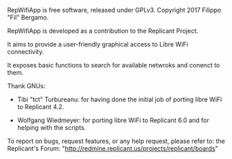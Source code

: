 
RepWifiApp is free software, released under GPLv3.
Copyright 2017 Filippo "Fil" Bergamo.

RepWifiApp is developed as a contribution to the Replicant Project.

It aims to provide a user-friendly graphical access to Libre WiFi connectivity.

It exposes basic functions to search for available netwroks and conenct to them.

Thank GNUs:

- Tibi "tct" Turbureanu:
for having done the initial job of porting libre WiFi to Replicant 4.2.

- Wolfgang Wiedmeyer:
for porting libre WiFi to Replicant 6.0 and for helping with the scripts.

To report on bugs, request features, or any help request, please refer to:
the Replicant's Forum:
"http://redmine.replicant.us/projects/replicant/boards"

